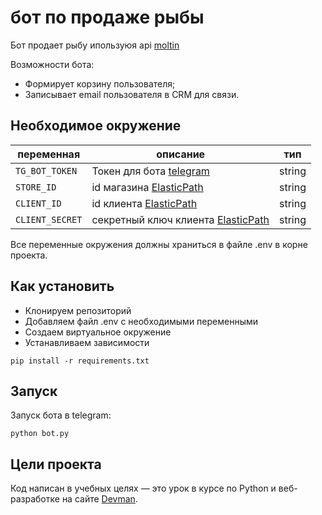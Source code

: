 # бот по продаже рыбы
Бот продает рыбу ипользуюя api [moltin](https://www.elasticpath.com/)


Возможности бота:
- Формирует корзину пользователя;
- Записывает email пользователя в CRM для связи.

## Необходимое окружение
|переменная|описание|тип
|----------|--------|--------------
|`TG_BOT_TOKEN`|Токен для бота [telegram](https://core.telegram.org/bots#6-botfather)|string
|`STORE_ID`|id магазина [ElasticPath](https://euwest.cm.elasticpath.com/)|string
|`CLIENT_ID`|id клиента [ElasticPath](https://euwest.cm.elasticpath.com/)|string
|`CLIENT_SECRET`|секретный ключ клиента [ElasticPath](https://euwest.cm.elasticpath.com/)|string


Все переменные окружения должны храниться в файле .env в корне проекта.

## Как установить
* Клонируем репозиторий
* Добавляем файл .env с необходимыми переменными
* Создаем виртуальное окружение
* Устанавливаем зависимости
```
pip install -r requirements.txt
```

## Запуск
Запуск бота в telegram:
```
python bot.py
```

## Цели проекта
Код написан в учебных целях — это урок в курсе по Python и веб-разработке на сайте [Devman](https://dvmn.org).
